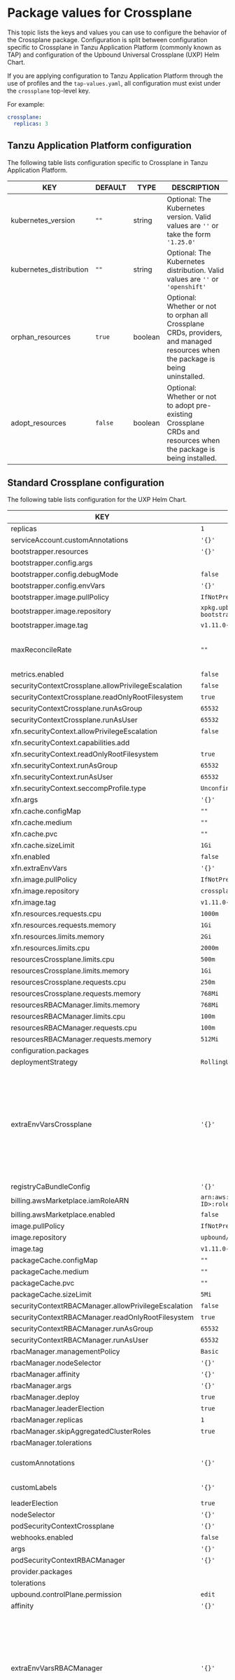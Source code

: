 # Package values for Crossplane

This topic lists the keys and values you can use to configure the behavior of the Crossplane package.
Configuration is split between configuration specific to Crossplane in Tanzu Application Platform
(commonly known as TAP) and configuration of the Upbound Universal Crossplane (UXP) Helm Chart.

If you are applying configuration to Tanzu Application Platform through the use of profiles and the `tap-values.yaml`,
all configuration must exist under the `crossplane` top-level key.

For example:

```yaml
crossplane:
  replicas: 3
```

## <a id="tap-specific"></a> Tanzu Application Platform configuration

The following table lists configuration specific to Crossplane in Tanzu Application Platform.

| KEY                                                  |DEFAULT                                     |TYPE    | DESCRIPTION |
|------------------------------------------------------|--------------------------------------------|--------|-------------|
| kubernetes_version                                   |`""`                                        |string  | Optional: The Kubernetes version. Valid values are `''` or take the form `'1.25.0'` |
| kubernetes_distribution                              |`""`                                        |string  | Optional: The Kubernetes distribution. Valid values are `''` or `'openshift'` |
| orphan_resources                                     |`true`                                      |boolean | Optional: Whether or not to orphan all Crossplane CRDs, providers, and managed resources when the package is being uninstalled. |
| adopt_resources                                      |`false`                                     |boolean | Optional: Whether or not to adopt pre-existing Crossplane CRDs and resources when the package is being installed. |

## <a id="crossplane"></a> Standard Crossplane configuration

The following table lists configuration for the UXP Helm Chart.

| KEY                                                  |DEFAULT                                       |TYPE    | DESCRIPTION |
|------------------------------------------------------|----------------------------------------------|--------|-------------|
| replicas                                             |`1`                                           |integer | |
| serviceAccount.customAnnotations                     |`'{}'`                                        |object | |
| bootstrapper.resources                               |`'{}'`                                        |object | |
| bootstrapper.config.args                             |                                            |array | |
| bootstrapper.config.debugMode                        |`false`                                       |boolean | |
| bootstrapper.config.envVars                          |`'{}'`                                        |object | |
| bootstrapper.image.pullPolicy                        |`IfNotPresent`                                |string | |
| bootstrapper.image.repository                        |`xpkg.upbound.io/upbound/uxp-bootstrapper`    |string | |
| bootstrapper.image.tag                               |`v1.11.0-up.1 `                               |string | |
| maxReconcileRate                                     |`""`                                          |string  | How frequently Crossplane reconciles its resources in seconds.|
| metrics.enabled                                      |`false`                                       |boolean | |
| securityContextCrossplane.allowPrivilegeEscalation   |`false`                                       |boolean | |
| securityContextCrossplane.readOnlyRootFilesystem     |`true`                                        |boolean | |
| securityContextCrossplane.runAsGroup                 |`65532`                                       |integer | |
| securityContextCrossplane.runAsUser                  |`65532`                                       |integer | |
| xfn.securityContext.allowPrivilegeEscalation         |`false`                                       |boolean | |
| xfn.securityContext.capabilities.add                 |                                            |array   | |
| xfn.securityContext.readOnlyRootFilesystem           |`true`                                        |boolean | |
| xfn.securityContext.runAsGroup                       |`65532`                                       |integer | |
| xfn.securityContext.runAsUser                        |`65532`                                       |integer | |
| xfn.securityContext.seccompProfile.type              |`Unconfined`                                  |string | |
| xfn.args                                             |`'{}'`                                        |object | |
| xfn.cache.configMap                                  |`""`                                          |string | |
| xfn.cache.medium                                     |`""`                                          |string | |
| xfn.cache.pvc                                        |`""`                                          |string | |
| xfn.cache.sizeLimit                                  |`1Gi`                                         |string | |
| xfn.enabled                                          |`false`                                       |boolean | |
| xfn.extraEnvVars                                     |`'{}'`                                        |object | |
| xfn.image.pullPolicy                                 |`IfNotPresent`                                |string | |
| xfn.image.repository                                 |`crossplane/xfn`                              |string | |
| xfn.image.tag                                        |`v1.11.0-up.1`                                |string | |
| xfn.resources.requests.cpu                           |`1000m`                                       |string | |
| xfn.resources.requests.memory                        |`1Gi`                                         |string | |
| xfn.resources.limits.memory                          |`2Gi`                                         |string | |
| xfn.resources.limits.cpu                             |`2000m`                                       |string | |
| resourcesCrossplane.limits.cpu                       |`500m`                                        |string | |
| resourcesCrossplane.limits.memory                    |`1Gi`                                         |string | |
| resourcesCrossplane.requests.cpu                     |`250m`                                        |string | |
| resourcesCrossplane.requests.memory                  |`768Mi`                                       |string | |
| resourcesRBACManager.limits.memory                   |`768Mi`                                       |string | |
| resourcesRBACManager.limits.cpu                      |`100m`                                        |string | |
| resourcesRBACManager.requests.cpu                    |`100m `                                       |string | |
| resourcesRBACManager.requests.memory                 |`512Mi`                                       |string | |
| configuration.packages                               |                                            |array  | |
| deploymentStrategy                                   |`RollingUpdate`                               |string | |
| extraEnvVarsCrossplane                               |`'{}'`                                        |object | List of extra environment variables to set in the Crossplane deployment. For example, `extraEnvironmentVars:   sample.key: value1   ANOTHER.KEY: value2` results with `- name: sample_key     value: "value1"   - name: ANOTHER_KEY     value: "value2"` |
| registryCaBundleConfig                               |`'{}'`                                        |object | |
| billing.awsMarketplace.iamRoleARN                    |`arn:aws:iam::ACCOUNT-ID>:role/ROLE-NAME`   |string | |
| billing.awsMarketplace.enabled                       |`false`                                       |boolean | |
| image.pullPolicy                                     |`IfNotPresent`                                |string | |
| image.repository                                     |`upbound/crossplane `                         |string | |
| image.tag                                            |`v1.11.0-up.1`                                |string | |
| packageCache.configMap                               |`""`                                          |string | |
| packageCache.medium                                  |`""`                                          |string | |
| packageCache.pvc                                     |`""`                                          |string | |
| packageCache.sizeLimit                               |`5Mi`                                         |string | |
| securityContextRBACManager.allowPrivilegeEscalation  |`false`                                       |boolean | |
| securityContextRBACManager.readOnlyRootFilesystem    |`true`                                        |boolean | |
| securityContextRBACManager.runAsGroup                |`65532`                                       |integer | |
| securityContextRBACManager.runAsUser                 |`65532`                                       |integer | |
| rbacManager.managementPolicy                         |`Basic`                                       |string | |
| rbacManager.nodeSelector                             |`'{}'`                                        |object | |
| rbacManager.affinity                                 |`'{}'`                                        |object | |
| rbacManager.args                                     |`'{}'`                                        |object | |
| rbacManager.deploy                                   |`true`                                        |boolean | |
| rbacManager.leaderElection                           |`true`                                        |boolean | |
| rbacManager.replicas                                 |`1`                                           |integer | |
| rbacManager.skipAggregatedClusterRoles               |`true`                                        |boolean | |
| rbacManager.tolerations                              |                                            |array   | |
| customAnnotations                                    |`'{}'`                                        |object  | Custom annotations to add to the Crossplane deployment and pod. |
| customLabels                                         |`'{}'`                                        |object  | Custom labels to add into metadata. |
| leaderElection                                       |`true`                                        |boolean | |
| nodeSelector                                         |`'{}'`                                        |object | |
| podSecurityContextCrossplane                         |`'{}'`                                        |object | |
| webhooks.enabled                                     |`false`                                       |boolean | |
| args                                                 |`'{}'`                                        |object | |
| podSecurityContextRBACManager                        |`'{}'`                                        |object | |
| provider.packages                                    |                                            |array  | |
| tolerations                                          |                                            |array  | |
| upbound.controlPlane.permission                      |`edit`                                        |string | |
| affinity                                             |`'{}'`                                        |object | |
| extraEnvVarsRBACManager                              |`'{}'`                                        |object | List of extra environment variables to set in the Crossplane RBAC manager deployment. For example, `extraEnvironmentVars:   sample.key: value1   ANOTHER.KEY: value2` results with `- name: sample_key     value: "value1"   - name: ANOTHER_KEY value: "value2"` |
| nameOverride                                         |`crossplane`                                  |string | |
| priorityClassName                                    |`""`                                          |string | |
